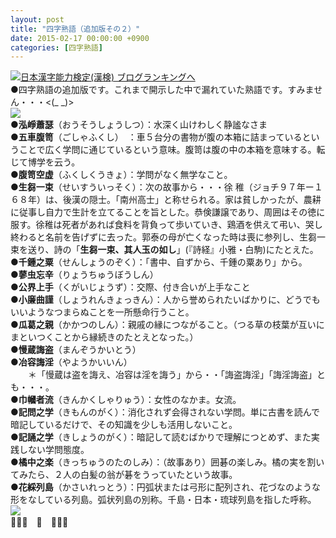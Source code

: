 ```yaml
---
layout: post
title: "四字熟語（追加版その２）"
date: 2015-02-17 00:00:00 +0900
categories: [四字熟語]
---
```


[![](/syuusyuu9701/assets/images/四字熟語（追加版その２）-br_c_3028_1.gif)](http://blog.with2.net/link.php?1659096:3028 "日本漢字能力検定(漢検) ブログランキングへ")[日本漢字能力検定(漢検) ブログランキングへ](http://blog.with2.net/link.php?1659096:3028)  
●四字熟語の追加版です。これまで開示した中で漏れていた熟語です。すみません・・・<(\_ \_)>  
![](/syuusyuu9701/assets/images/四字熟語（追加版その２）-c1cbd67f830ead4315d9cd019ecbf914.png)  
●**泓崢蕭瑟**（おうそうしょうしつ）：水深く山けわしく静謐なさま　  
●**五車腹笥**（ごしゃふくし）　：車５台分の書物が腹の本箱に詰まっているということで広く学問に通じているという意味。腹笥は腹の中の本箱を意味する。転じて博学を云う。  
●**腹笥空虚**（ふくしくうきょ）：学問がなく無学なこと。  
●**生芻一束**（せいすういっそく）：次の故事から・・・徐 稚（ジョチ９７年ー１６８年）は、後漢の隠士。「南州高士」と称せられる。家は貧しかったが、農耕に従事し自力で生計を立てることを旨とした。恭倹謙譲であり、周囲はその徳に服す。徐稚は死者があれば食料を背負って歩いていき、鶏酒を供えて弔い、哭し終わると名前を告げずに去った。郭泰の母が亡くなった時は喪に参列し、生芻一束を送り、詩の「**生芻一束、其人玉の如し**」(『詩経』小雅・白駒)にたとえた。  
●**千鍾之粟**（せんしょうのぞく）：「書中、自ずから、千鍾の粟あり」から。  
●**蓼虫忘辛**（りょうちゅうぼうしん）  
●**公界上手**（くがいじょうず）：交際、付き合いが上手なこと  
●**小廉曲謹**（しょうれんきょっきん）：人から誉められたいばかりに、どうでもいいようなつまらぬことを一所懸命行うこと。  
●**瓜葛之親**（かかつのしん）：親戚の縁につながること。（つる草の枝葉が互いにまといつくことから縁続きのたとえとなった。）  
●**慢蔵誨盗**（まんぞうかいとう）  
●**冶容誨淫**（やようかいいん）  
　　＊「慢蔵は盗を誨え、冶容は淫を誨う」から・・「誨盗誨淫」「誨淫誨盗」とも・・・。  
●**巾幗者流**（きんかくしゃりゅう）：女性のなかま。女流。  
●**記問之学**（きもんのがく）：消化されず会得されない学問。単に古書を読んで暗記しているだけで、その知識を少しも活用しないこと。  
●**記誦之学**（きしょうのがく）：暗記して読むばかりで理解につとめず、また実践しない学問態度。  
●**橘中之楽**（きっちゅうのたのしみ）：（故事あり）囲碁の楽しみ。橘の実を割いてみたら、２人の白髪の翁が碁をうっていたという故事。  
●**花綵列島**（かさいれっとう）：円弧状または弓形に配列され、花づなのような形をなしている列島。弧状列島の別称。千島・日本・琉球列島を指した呼称。  
![](/syuusyuu9701/assets/images/四字熟語（追加版その２）-66ee69894010af5f1e51fad128492037.png)  
👋👋👋　🐑　👋👋👋